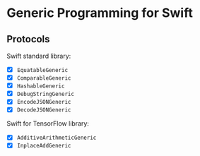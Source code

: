 # Generic Programming for Swift

## Protocols

Swift standard library:

- [x] `EquatableGeneric`
- [X] `ComparableGeneric`
- [x] `HashableGeneric`
- [x] `DebugStringGeneric`
- [x] `EncodeJSONGeneric`
- [x] `DecodeJSONGeneric`

Swift for TensorFlow library:

- [x] `AdditiveArithmeticGeneric`
- [x] `InplaceAddGeneric`
